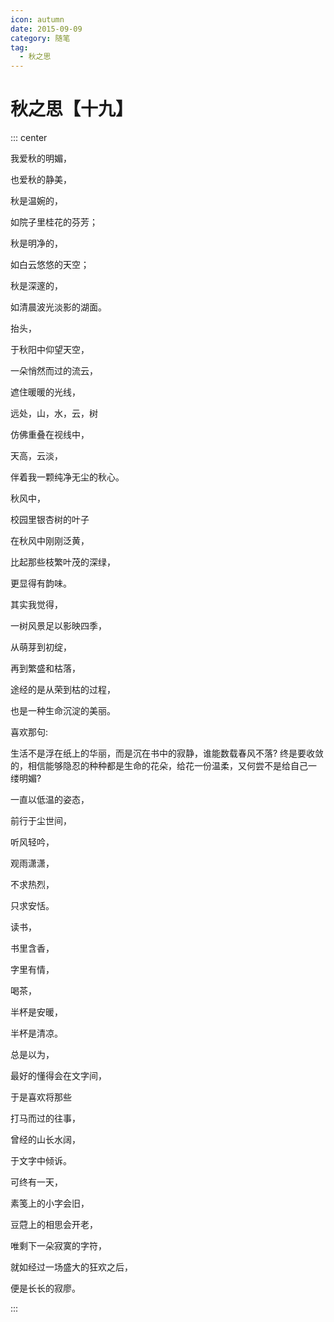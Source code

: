 ```yaml
---
icon: autumn
date: 2015-09-09
category: 随笔
tag:
  - 秋之思
---
```


# 秋之思【十九】

::: center

我爱秋的明媚，

也爱秋的静美，

秋是温婉的，

如院子里桂花的芬芳；

秋是明净的，

如白云悠悠的天空；

秋是深邃的，

如清晨波光淡影的湖面。

抬头，

于秋阳中仰望天空，

一朵悄然而过的流云，

遮住暖暖的光线，

远处，山，水，云，树

仿佛重叠在视线中，

天高，云淡，

伴着我一颗纯净无尘的秋心。

秋风中，

校园里银杏树的叶子

在秋风中刚刚泛黄，

比起那些枝繁叶茂的深绿，

更显得有韵味。

其实我觉得，

一树风景足以影映四季，

从萌芽到初绽，

再到繁盛和枯落，

途经的是从荣到枯的过程，

也是一种生命沉淀的美丽。

喜欢那句:

生活不是浮在纸上的华丽，而是沉在书中的寂静，谁能数载春风不落? 终是要收敛的，相信能够隐忍的种种都是生命的花朵，给花一份温柔，又何尝不是给自己一
缕明媚?

一直以低温的姿态，

前行于尘世间，

听风轻吟，

观雨潇潇，

不求热烈，

只求安恬。

读书，

书里含香，

字里有情，

喝茶，

半杯是安暖，

半杯是清凉。

总是以为，

最好的懂得会在文字间，

于是喜欢将那些

打马而过的往事，

曾经的山长水阔，

于文字中倾诉。

可终有一天，

素笺上的小字会旧，

豆蒄上的相思会开老，

唯剩下一朵寂寞的字符，

就如经过一场盛大的狂欢之后，

便是长长的寂廖。

:::
